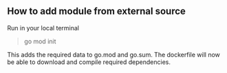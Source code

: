 ## How to add module from external source
Run in your local terminal
> go mod init <dependency name>

This adds the required data to go.mod and go.sum. The dockerfile will now be able to download and compile required dependencies.
